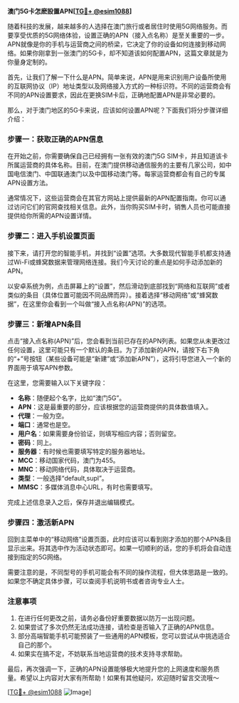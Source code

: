 **澳门5G卡怎麽設置APN[[TG💪+ @esim1088](https://t.me/s/esim1088)]**

随着科技的发展，越来越多的人选择在澳门旅行或者居住时使用5G网络服务。而要享受优质的5G网络体验，设置正确的APN（接入点名称）是至关重要的一步。APN就像是你的手机与运营商之间的桥梁，它决定了你的设备如何连接到移动网络。如果你刚拿到一张澳门的5G卡，却不知道该如何配置APN，这篇文章就是为你量身定制的。

首先，让我们了解一下什么是APN。简单来说，APN是用来识别用户设备所使用的互联网协议（IP）地址类型以及网络接入方式的一种标识符。不同的运营商会有不同的APN设置要求，因此在更换SIM卡后，正确地配置APN是非常必要的。

那么，对于澳门地区的5G卡来说，应该如何设置APN呢？下面我们将分步骤详细介绍：

### 步骤一：获取正确的APN信息

在开始之前，你需要确保自己已经拥有一张有效的澳门5G SIM卡，并且知道该卡所属运营商的具体名称。目前，在澳门提供移动通信服务的主要有几家公司，如中国电信澳门、中国联通澳门以及中国移动澳门等。每家运营商都会有自己的专属APN设置方法。

通常情况下，这些运营商会在其官方网站上提供最新的APN配置指南。你可以通过访问它们的官网查找相关信息。此外，当你购买SIM卡时，销售人员也可能直接提供给你所需的APN设置详情。

### 步骤二：进入手机设置页面

接下来，请打开您的智能手机，并找到“设置”选项。大多数现代智能手机都支持通过Wi-Fi或蜂窝数据来管理网络连接。我们今天讨论的重点是如何手动添加新的APN。

以安卓系统为例，点击屏幕上的“设置”，然后滑动到底部找到“网络和互联网”或者类似的条目（具体位置可能因不同品牌而异）。接着选择“移动网络”或“蜂窝数据”，在这里你会看到一个叫做“接入点名称(APN)”的选项。

### 步骤三：新增APN条目

点击“接入点名称(APN)”后，您会看到当前已存在的APN列表。如果您从未更改过任何设置，这里可能只有一个默认的条目。为了添加新的APN，请按下右下角的“+”号按钮（某些设备可能是“新建”或“添加新APN”），这将引导您进入一个新的界面用于填写APN参数。

在这里，您需要输入以下关键字段：
- **名称**：随便起个名字，比如“澳门5G”。
- **APN**：这是最重要的部分，应该根据您的运营商提供的具体数值填入。
- **代理**：一般为空。
- **端口**：通常也是空。
- **用户名**：如果需要身份验证，则填写相应内容；否则留空。
- **密码**：同上。
- **服务器**：有时候也需要填写特定的服务器地址。
- **MCC**：移动国家代码，澳门为455。
- **MNC**：移动网络代码，具体取决于运营商。
- **类型**：一般选择“default,supl”。
- **MMSC**：多媒体消息中心URL，有时也需要填写。

完成上述信息录入之后，保存并退出编辑模式。

### 步骤四：激活新APN

回到主菜单中的“移动网络”设置页面，此时应该可以看到刚才添加的那个APN条目显示出来。将其选中作为活动状态即可。如果一切顺利的话，您的手机将会自动连接到指定的5G网络。

需要注意的是，不同型号的手机可能会有不同的操作流程，但大体思路是一致的。如果您不确定具体步骤，可以查阅手机说明书或者咨询专业人士。

### 注意事项

1. 在进行任何更改之前，请务必备份好重要数据以防万一出现问题。
2. 如果尝试了多次仍然无法成功连接，请检查是否输入了正确的APN信息。
3. 部分高端智能手机可能预装了一些通用的APN模板，您可以尝试从中挑选适合自己的那个。
4. 如果实在搞不定，不妨联系当地运营商的技术支持寻求帮助。

最后，再次强调一下，正确的APN设置能够极大地提升您的上网速度和服务质量。希望以上内容对大家有所帮助！如果有其他疑问，欢迎随时留言交流哦～

[[TG💪+ @esim1088](https://t.me/s/esim1088) ![Image](https://i.postimg.cc/4NQfJmqS/Snipaste-2025-05-13-00-14-12.png)]